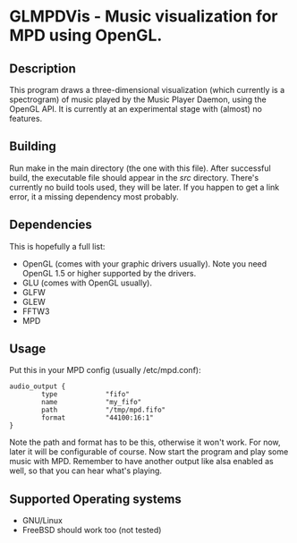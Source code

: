 # GLMPDVis - Music visualization for MPD using OpenGL.
## Description
This program draws a three-dimensional visualization (which currently is a spectrogram) of music played by the Music Player Daemon, using the OpenGL API.
It is currently at an experimental stage with (almost) no features.
## Building
Run make in the main directory (the one with this file). 
After successful build, the executable file should appear in the *src* directory.
There's currently no build tools used, they will be later.
If you happen to get a link error, it a missing dependency most probably.
## Dependencies
This is hopefully a full list:
* OpenGL (comes with your graphic drivers usually). Note you need OpenGL 1.5 or higher supported by the drivers.
* GLU (comes with OpenGL usually).
* GLFW
* GLEW
* FFTW3
* MPD

## Usage
Put this in your MPD config (usually /etc/mpd.conf):

    audio_output {
            type            "fifo"
            name            "my_fifo"
            path            "/tmp/mpd.fifo"
            format          "44100:16:1"
    }

Note the path and format has to be this, otherwise it won't work. For now, later it will be configurable of course.
Now start the program and play some music with MPD.
Remember to have another output like alsa enabled as well, so that you can hear what's playing.
## Supported Operating systems
* GNU/Linux
* FreeBSD should work too (not tested)
